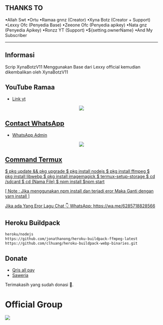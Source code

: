 
## THANKS TO
   •Allah Swt
   •Ortu
   •Ramaa gnnz (Creator)
   •Xyna Botz (Creator + Support)
   •Lexxy Ofc (Penyedia Base)
   •Zeeone Ofc (Penyedia apikey)
   •Nata gnz (Penyedia Apikey)
   •Ronzz YT (Support)
   •${setting.ownerName}
   •And My Subscriber 

---

## Informasi
Scrip XynaBotzV11 Menggunakan Base dari Lexxy official kemudian dikembalikan oleh XynaBotzV11

## YouTube Ramaa
- [Link yt](https://youtube.com/@xynabotzreal)

<p align="center">
<a href="https://youtube.com/@xynabotzreal"><img src="https://telegra.ph/file/bbabc9951ac56bea354b9.jpg" />
</p>

## Contact WhatsApp 
- [WhatsApp Admin](https://wa.me/6285718828566)

<p align="center">
<a href="https://wa.me/6285718828566"><img src="https://telegra.ph/file/bbabc9951ac56bea354b9.jpg" />
</p>

## Command Termux
$ pkg update && pkg upgrade
$ pkg install nodejs
$ pkg install ffmpeg 
$ pkg install libwebp 
$ pkg install imagemagick 
$ termux-setup-storage
$ cd /sdcard
$ cd (Nama File)
$ npm install 
$npm start

[ Note : Jika menggunakan npm install dan terjadi eror
Maka Ganti dengan yarn install ]

Jika ada Yang Eror Lagu Chat 👇
WhatsApp: https://wa.me/6285718828566

## Heroku Buildpack
```bash
heroku/nodejs
https://github.com/jonathanong/heroku-buildpack-ffmpeg-latest
https://github.com/clhuang/heroku-buildpack-webp-binaries.git
```

## Donate
- [Qris all pay](https://telegra.ph/file/01ad28fe8c110ce351f8a.jpg)
- [Saweria](https://saweria.co/AraBotz)

Terimakasih yang sudah donasi 🙏.

# Official Group
<a href="https://chat.whatsapp.com/JYjwm7vfjdB69FrnyuwoEF"><img src="https://img.shields.io/badge/Alphabot Support-25D366?style=for-the-badge&logo=whatsapp&logoColor=white" />



